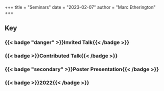 
+++
title = "Seminars"
date = "2023-02-07"
author = "Marc Etherington"
+++
<h2> Key </h2>
<h3> {{< badge "danger" >}}Invited Talk{{< /badge >}}</h3>
<h3> {{< badge >}}Contributed Talk{{< /badge >}}</h3>
<h3> {{< badge "secondary" >}}Poster Presentation{{< /badge >}}</h3>


<h3>{{< badge >}}2022{{< /badge >}}</h3>
  
  
